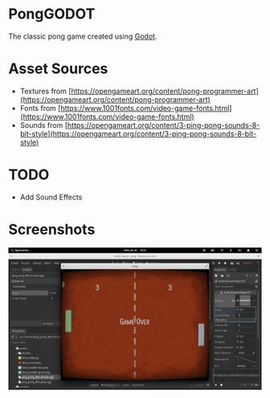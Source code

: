 # PongGODOT

The classic pong game created using [Godot](https://godotengine.org/).

# Asset Sources

- Textures from [https://opengameart.org/content/pong-programmer-art](https://opengameart.org/content/pong-programmer-art)
- Fonts from [https://www.1001fonts.com/video-game-fonts.html](https://www.1001fonts.com/video-game-fonts.html)
- Sounds from [https://opengameart.org/content/3-ping-pong-sounds-8-bit-style](https://opengameart.org/content/3-ping-pong-sounds-8-bit-style)

# TODO

- Add Sound Effects

# Screenshots

![Screenshot](screenshots/screenshot.png)

